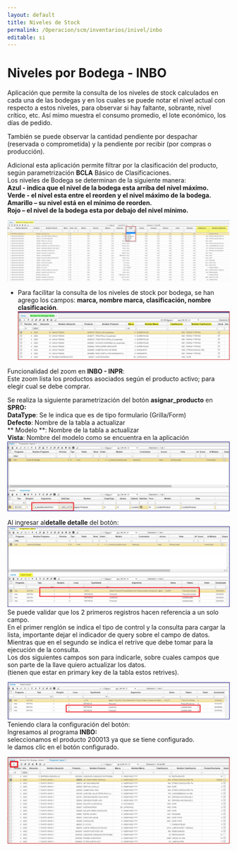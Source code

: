 ```yaml
---
layout: default
title: Niveles de Stock
permalink: /Operacion/scm/inventarios/inivel/inbo
editable: si
---
```


# Niveles por Bodega - INBO

Aplicación que permite la consulta de los niveles de stock calculados en cada una de las bodegas y en los cuales se puede notar el nivel actual con respecto a estos niveles, para observar si hay faltante, sobrante, nivel crítico, etc. Así mimo muestra el consumo promedio, el lote económico, los días de pedido.  

También se puede observar la cantidad pendiente por despachar (reservada o comprometida) y la pendiente por recibir (por compras o producción).  

Adicional esta aplicación permite filtrar por la clasificación del producto, según parametrización **BCLA** Básico de Clasificaciones.  
Los niveles de Bodega se determinan de la siguiente manera:  
**Azul - indica que el nivel de la bodega esta arriba del nivel máximo.  
Verde - el nivel esta entre el reorden y el nivel máximo de la bodega.  
Amarillo – su nivel está en el mínimo de reorden.  
Rojo – el nivel de la bodega esta por debajo del nivel mínimo.**  

![](inbo3.png)  

* Para facilitar la consulta de los niveles de stock por bodega, se han agrego los campos: **marca, nombre marca, clasificación, nombre clasificación**.  
    ![](inbo5.png)  

Funcionalidad del zoom en **INBO - INPR**:  
Este zoom  lista los productos asociados según el producto activo; para elegir cual se debe comprar.  

Se realiza la siguiente parametrización del botón **asignar_producto** en **SPRO:**  
**DataType**: Se le indica que es de tipo formulario (Grilla/Form)  
**Defecto**: Nombre de la tabla a actualizar  
** Modelo **: Nombre de la tabla a actualizar  
**Vista**: Nombre del modelo como se encuentra en la aplicación  
![](inbo6.png)  

Al ingresar al**detalle detalle** del botón:  
![](inbo7.png)  
Se puede validar que los 2 primeros registros hacen referencia a un solo campo.  
En el primer renglón se indica el tipo de control y la consulta para cargar la lista, importante dejar el indicador de query sobre el campo de datos.  
Mientras que en el segundo se indica el retrive que debe tomar para la ejecución de la consulta.  
Los dos siguientes campos son para indicarle, sobre cuales campos que son parte de la llave quiero actualizar los datos.  
(tienen que estar en primary key de la tabla estos retrives).  

![](inbo8.png)  
Teniendo clara la configuración del botón:  
Ingresamos al programa **INBO:**  
seleccionamos el producto 200013 ya que se tiene configurado.  
le damos clic en el botón configurado.  

![](inbo9.png)  
















